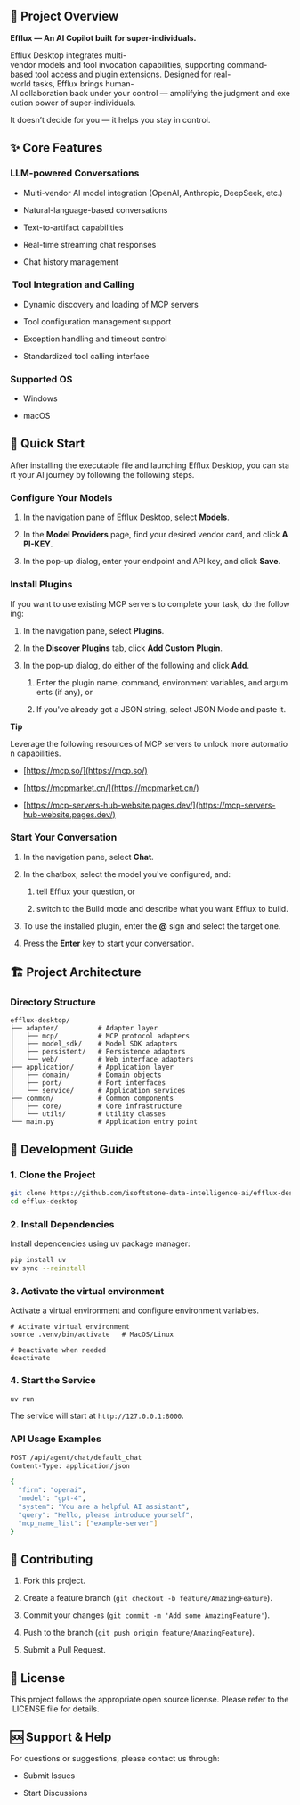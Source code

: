 ## 🚀 Project Overview

**Efflux — An AI Copilot built for super-individuals.**

Efflux Desktop integrates multi-vendor models and tool invocation capabilities, supporting command-based tool access and plugin extensions. Designed for real-world tasks, Efflux brings human-AI collaboration back under your control — amplifying the judgment and execution power of super-individuals.

It doesn’t decide for you — it helps you stay in control.

## ✨ Core Features

### LLM-powered Conversations

*   Multi-vendor AI model integration (OpenAI, Anthropic, DeepSeek, etc.)
    
*   Natural-language-based conversations
    
*   Text-to-artifact capabilities
    
*   Real-time streaming chat responses
    
*   Chat history management
    

###  Tool Integration and Calling

*   Dynamic discovery and loading of MCP servers
    
*   Tool configuration management support
    
*   Exception handling and timeout control
    
*   Standardized tool calling interface
    

### Supported OS

*   Windows
    
*   macOS
    

## 🚀 Quick Start

After installing the executable file and launching Efflux Desktop, you can start your AI journey by following the following steps.

### Configure Your Models

1.  In the navigation pane of Efflux Desktop, select **Models**.
    
2.  In the **Model Providers** page, find your desired vendor card, and click **API-KEY**.
    
3.  In the pop-up dialog, enter your endpoint and API key, and click **Save**.
    

### Install Plugins

If you want to use existing MCP servers to complete your task, do the following:

1.  In the navigation pane, select **Plugins**.
    
2.  In the **Discover Plugins** tab, click **Add Custom Plugin**.
    
3.  In the pop-up dialog, do either of the following and click **Add**.
    
    1.  Enter the plugin name, command, environment variables, and arguments (if any), or 
        
    2.  If you've already got a JSON string, select JSON Mode and paste it.
        

**Tip**

Leverage the following resources of MCP servers to unlock more automation capabilities.

- [https://mcp.so/](https://mcp.so/)

- [https://mcpmarket.cn/](https://mcpmarket.cn/)

- [https://mcp-servers-hub-website.pages.dev/](https://mcp-servers-hub-website.pages.dev/)

### Start Your Conversation

1.  In the navigation pane, select **Chat**.
    
2.  In the chatbox, select the model you've configured, and:
    
    1.  tell Efflux your question, or
        
    2.  switch to the Build mode and describe what you want Efflux to build.
        
3.  To use the installed plugin, enter the **@** sign and select the target one.
    
4.  Press the **Enter** key to start your conversation.
    

## 🏗️ Project Architecture

### Directory Structure

```plaintext
efflux-desktop/
├── adapter/          # Adapter layer
│   ├── mcp/          # MCP protocol adapters
│   ├── model_sdk/    # Model SDK adapters
│   ├── persistent/   # Persistence adapters
│   └── web/          # Web interface adapters
├── application/      # Application layer
│   ├── domain/       # Domain objects
│   ├── port/         # Port interfaces
│   └── service/      # Application services
├── common/           # Common components
│   ├── core/         # Core infrastructure
│   └── utils/        # Utility classes
└── main.py           # Application entry point
```

## 🔧 Development Guide

### 1. Clone the Project

```bash
git clone https://github.com/isoftstone-data-intelligence-ai/efflux-desktop.git
cd efflux-desktop
```

### 2. Install Dependencies

Install dependencies using uv package manager:

```bash
pip install uv
uv sync --reinstall
```

### 3. Activate the virtual environment

Activate a virtual environment and configure environment variables.

```shell
# Activate virtual environment
source .venv/bin/activate   # MacOS/Linux

# Deactivate when needed
deactivate
```

### 4. Start the Service

```bash
uv run
```

The service will start at `http://127.0.0.1:8000`.

### API Usage Examples

```bash
POST /api/agent/chat/default_chat
Content-Type: application/json

{
  "firm": "openai",
  "model": "gpt-4",
  "system": "You are a helpful AI assistant",
  "query": "Hello, please introduce yourself",
  "mcp_name_list": ["example-server"]
}
```

## 🤝 Contributing

1.  Fork this project.
    
2.  Create a feature branch (`git checkout -b feature/AmazingFeature`).
    
3.  Commit your changes (`git commit -m 'Add some AmazingFeature'`).
    
4.  Push to the branch (`git push origin feature/AmazingFeature`).
    
5.  Submit a Pull Request.
    

## 📄 License

This project follows the appropriate open source license. Please refer to the LICENSE file for details.

## 🆘 Support & Help

For questions or suggestions, please contact us through:

*   Submit Issues
    
*   Start Discussions
    
